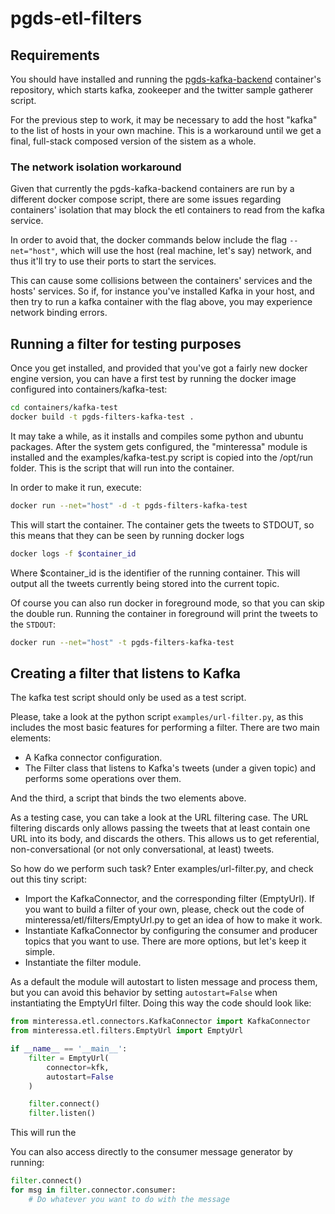 # pgds-etl-filters

## Requirements

You should have installed and running the [pgds-kafka-backend](https://github.com/rberenguel/pgds-kafka-backend) container's repository, which starts kafka, zookeeper and the twitter sample gatherer script.

For the previous step to work, it may be necessary to add the host "kafka" to the list of hosts in your own machine. This is a workaround until we get a final, full-stack composed version of the sistem as a whole.

### The network isolation workaround

Given that currently the pgds-kafka-backend containers are run by a different docker compose script, there are some issues regarding containers' isolation that may block the etl containers to read from the kafka service.

In order to avoid that, the docker commands below include the flag `--net="host"`, which will use the host (real machine, let's say) network, and thus it'll try to use their ports to start the services.

This can cause some collisions between the containers' services and the hosts' services. So if, for instance you've installed Kafka in your host, and then try to run a kafka container with the flag above, you may experience network binding errors.

## Running a filter for testing purposes

Once you get installed, and provided that you've got a fairly new docker engine version, you can have a first test by running the docker image configured into containers/kafka-test:

```bash
cd containers/kafka-test
docker build -t pgds-filters-kafka-test .
```
It may take a while, as it installs and compiles some python and ubuntu packages. After the system gets configured, the "minteressa" module is installed and the examples/kafka-test.py script is copied into the /opt/run folder. This is the script that will run into the container.

In order to make it run, execute:

```bash
docker run --net="host" -d -t pgds-filters-kafka-test
```

This will start the container. The container gets the tweets to STDOUT, so this means that they can be seen by running docker logs

```bash
docker logs -f $container_id
```
Where $container_id is the identifier of the running container.  This will output all the tweets currently being stored into the current topic.

Of course you can also run docker in foreground mode, so that you can skip the double run. Running the container in foreground will print the tweets to the `STDOUT`:

```bash
docker run --net="host" -t pgds-filters-kafka-test
```
## Creating a filter that listens to Kafka

The kafka test script should only be used as a test script.

Please, take a look at the python script `examples/url-filter.py`, as this includes the most basic features for performing a filter.  There are two main elements:

* A Kafka connector configuration.
* The Filter class that listens to Kafka's tweets (under a given topic) and performs some operations over them.

And the third, a script that binds the two elements above.

As a testing case, you can take a look at the URL filtering case.  The URL filtering discards only allows passing the tweets that at least contain one URL into its body, and discards the others. This allows us to get referential, non-conversational (or not only conversational, at least) tweets.

So how do we perform such task? Enter examples/url-filter.py, and check out this tiny script:

* Import the KafkaConnector, and the corresponding filter (EmptyUrl). If you want to build a filter of your own, please, check out the code of minteressa/etl/filters/EmptyUrl.py to get an idea of how to make it work.
* Instantiate KafkaConnector by configuring the consumer and producer topics that you want to use. There are more options, but let's keep it simple.
* Instantiate the filter module.

As a default the module will autostart to listen message and process them, but you can avoid this behavior by setting `autostart=False` when instantiating the EmptyUrl filter. Doing this way the code should look like:

```python
from minteressa.etl.connectors.KafkaConnector import KafkaConnector
from minteressa.etl.filters.EmptyUrl import EmptyUrl

if __name__ == '__main__':
    filter = EmptyUrl(
        connector=kfk,
        autostart=False
    )

    filter.connect()
    filter.listen()
```

This will run the

You can also access directly to the consumer message generator by running:

```python
filter.connect()
for msg in filter.connector.consumer:
	# Do whatever you want to do with the message
```